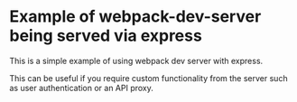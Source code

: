 # Example of webpack-dev-server being served via express

This is a simple example of using webpack dev server with express.

This can be useful if you require custom functionality from the server such as user authentication or an API proxy.